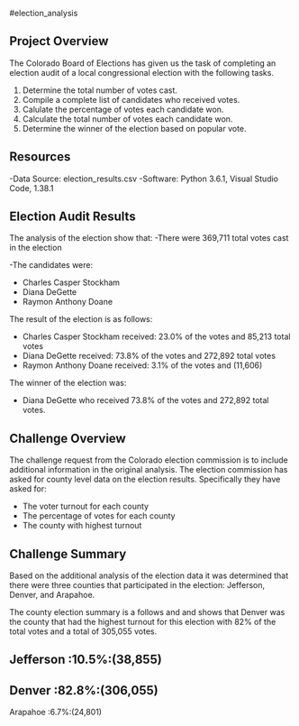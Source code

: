 #election_analysis

## Project Overview 
The Colorado Board of Elections has given us the task of completing an election audit of a local congressional election with the following tasks.

1. Determine the total number of votes cast.
2. Compile a complete list of candidates who received votes.
3. Calulate the percentage of votes each candidate won.
4. Calculate the total number of votes each candidate won.
5. Determine the winner of the election based on popular vote.

## Resources
-Data Source: election_results.csv
-Software: Python 3.6.1, Visual Studio Code, 1.38.1

## Election Audit Results
The analysis of the election show that: 
-There were 369,711 total votes cast in the election

-The candidates were:

  - Charles Casper Stockham
  - Diana DeGette
  - Raymon Anthony Doane
  
  The result of the election is as follows:
  
  - Charles Casper Stockham received: 23.0% of the votes and 85,213 total votes
  - Diana DeGette received: 73.8% of the votes and 272,892 total votes
  - Raymon Anthony Doane received: 3.1% of the votes and (11,606)
  
The winner of the election was:
  - Diana DeGette who received 73.8% of the votes and 272,892 total votes.
  
 ## Challenge Overview
 The challenge request from the Colorado election commission is to include additional information in the original analysis. The election commission has asked for county level data on the   election results. Specifically they have asked for: 
  - The voter turnout for each county
  - The percentage of votes for each county
  - The county with highest turnout
 
 ## Challenge Summary
Based on the additional analysis of the election data it was determined that there were three counties that participated in the election: Jefferson, Denver, and Arapahoe.

The county election summary is a follows and and shows that Denver was the county that had the highest turnout for this election with 82% of the total votes and a total of 305,055 votes. 

Jefferson :10.5%:(38,855)
-----------------------
Denver :82.8%:(306,055)
-----------------------
Arapahoe :6.7%:(24,801)



